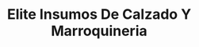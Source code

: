 ---
title: "Elite Insumos De Calzado Y Marroquineria"
url: /quito/elite-insumos-de-calzado-y-marroquineria/
shop: Schneiderei
---